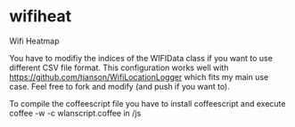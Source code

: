 # wifiheat
Wifi Heatmap

You have to modifiy the indices of the WIFIData class if you want to use different CSV file format.
This configuration works well with https://github.com/tjanson/WifiLocationLogger which fits my
main use case. Feel free to fork and modify (and push if you want to).

To compile the coffeescript file you have to install coffeescript and execute coffee -w -c wlanscript.coffee
in /js 

